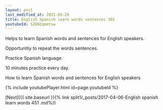 ```yaml
---
layout: post
last_modified_at: 2021-03-29
title: English Spanish learn words sentences 302 
youtubeId: SZ6N2qmmtsw
---
```

 
 
Helps to learn Spanish words and sentences for English speakers.

Opportunitiy to repeat the words sentences. 

Practice Spanish language. 
 
10 minutes practice every day. 
 
How to learn Spanish words and sentences for English speakers 
 
{% include youtubePlayer.html id=page.youtubeId %}
 
 
[Next]({{ site.baseurl }}{% link  split1/_posts/2017-04-06-English spanish learn words 451 .md%})
 
